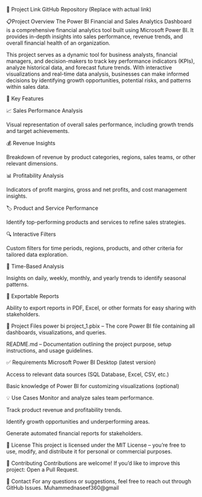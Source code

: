 🔗 Project Link
GitHub Repository (Replace with actual link)

📋Project Overview
The Power BI Financial and Sales Analytics Dashboard is a comprehensive financial analytics tool built using Microsoft Power BI. It provides in-depth insights into sales performance, revenue trends, and overall financial health of an organization.

This project serves as a dynamic tool for business analysts, financial managers, and decision-makers to track key performance indicators (KPIs), analyze historical data, and forecast future trends. With interactive visualizations and real-time data analysis, businesses can make informed decisions by identifying growth opportunities, potential risks, and patterns within sales data.

🔧 Key Features

📈 Sales Performance Analysis

Visual representation of overall sales performance, including growth trends and target achievements.

💰 Revenue Insights

Breakdown of revenue by product categories, regions, sales teams, or other relevant dimensions.

📊 Profitability Analysis

Indicators of profit margins, gross and net profits, and cost management insights.

🏷️ Product and Service Performance

Identify top-performing products and services to refine sales strategies.

🔍 Interactive Filters

Custom filters for time periods, regions, products, and other criteria for tailored data exploration.

📅 Time-Based Analysis

Insights on daily, weekly, monthly, and yearly trends to identify seasonal patterns.

📄 Exportable Reports

Ability to export reports in PDF, Excel, or other formats for easy sharing with stakeholders.

💽 Project Files
power bi project_1.pbix – The core Power BI file containing all dashboards, visualizations, and queries.

README.md – Documentation outlining the project purpose, setup instructions, and usage guidelines.

✅ Requirements
Microsoft Power BI Desktop (latest version)

Access to relevant data sources (SQL Database, Excel, CSV, etc.)

Basic knowledge of Power BI for customizing visualizations (optional)

💡 Use Cases
Monitor and analyze sales team performance.

Track product revenue and profitability trends.

Identify growth opportunities and underperforming areas.

Generate automated financial reports for stakeholders.

📄 License
This project is licensed under the MIT License – you’re free to use, modify, and distribute it for personal or commercial purposes.

🙌 Contributing
Contributions are welcome!
If you’d like to improve this project:
Open a Pull Request.

📧 Contact
For any questions or suggestions, feel free to reach out through GitHub Issues.
  Muhammednaseef360@gmail
